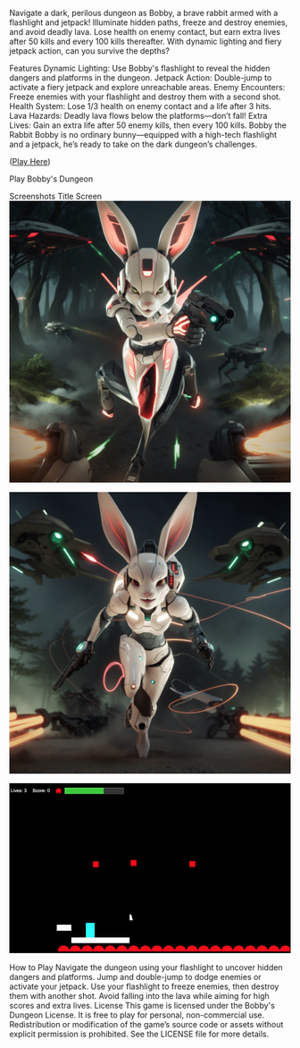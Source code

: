 Navigate a dark, perilous dungeon as Bobby, a brave rabbit armed with a flashlight and jetpack! Illuminate hidden paths, freeze and destroy enemies, and avoid deadly lava. Lose health on enemy contact, but earn extra lives after 50 kills and every 100 kills thereafter. With dynamic lighting and fiery jetpack action, can you survive the depths?

Features
Dynamic Lighting: Use Bobby's flashlight to reveal the hidden dangers and platforms in the dungeon.
Jetpack Action: Double-jump to activate a fiery jetpack and explore unreachable areas.
Enemy Encounters: Freeze enemies with your flashlight and destroy them with a second shot.
Health System: Lose 1/3 health on enemy contact and a life after 3 hits.
Lava Hazards: Deadly lava flows below the platforms—don’t fall!
Extra Lives: Gain an extra life after 50 enemy kills, then every 100 kills.
Bobby the Rabbit
Bobby is no ordinary bunny—equipped with a high-tech flashlight and a jetpack, he’s ready to take on the dark dungeon’s challenges.

([Play Here](https://htmlpreview.github.io/?https://github.com/SoundofLifeMedia/bobbies_dungeon/blob/main/bobbies_light.html))

Play Bobby's Dungeon

Screenshots
Title Screen 
![Game Poster](https://raw.githubusercontent.com/SoundofLifeMedia/bobbies_dungeon/refs/heads/main/Bobby's%20Dungeon.jpg)

![Game Poster](https://raw.githubusercontent.com/SoundofLifeMedia/bobbies_dungeon/refs/heads/main/Play%20Screen.jpg)

![Gameplay](https://raw.githubusercontent.com/SoundofLifeMedia/bobbies_dungeon/refs/heads/main/Game%20Play.png)

How to Play
Navigate the dungeon using your flashlight to uncover hidden dangers and platforms.
Jump and double-jump to dodge enemies or activate your jetpack.
Use your flashlight to freeze enemies, then destroy them with another shot.
Avoid falling into the lava while aiming for high scores and extra lives.
License
This game is licensed under the Bobby's Dungeon License. It is free to play for personal, non-commercial use. Redistribution or modification of the game’s source code or assets without explicit permission is prohibited. See the LICENSE file for more details.

